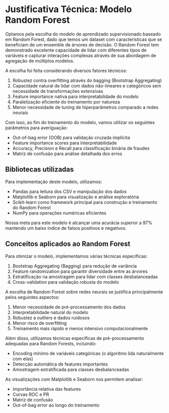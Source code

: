 # Justificativa Técnica: Modelo Random Forest

Optamos pela escolha do modelo de aprendizado supervisionado baseado em Random Forest, dado que temos um dataset com características que se beneficiam de um ensemble de árvores de decisão. O Random Forest tem demonstrado excelente capacidade de lidar com diferentes tipos de variáveis e capturar interações complexas através de sua abordagem de agregação de múltiplos modelos.

A escolha foi feita considerando diversos fatores técnicos:
1. Robustez contra overfitting através do bagging (Bootstrap Aggregating)
2. Capacidade natural de lidar com dados não-lineares e categóricos sem necessidade de transformações extensivas
3. Feature importance nativa para interpretabilidade do modelo
4. Paralelização eficiente do treinamento por natureza
5. Menor necessidade de tuning de hiperparâmetros comparado a redes neurais

Com isso, ao fim do treinamento do modelo, vamos utilizar os seguintes parâmetros para averiguação:
- Out-of-bag error (OOB) para validação cruzada implícita
- Feature importance scores para interpretabilidade
- Accuracy, Precision e Recall para classificação binária de fraudes
- Matriz de confusão para análise detalhada dos erros

## Bibliotecas utilizadas

Para implementação deste modelo, utilizamos:
- Pandas para leitura dos CSV e manipulação dos dados
- Matplotlib e Seaborn para visualização e análise exploratória
- Scikit-learn como framework principal para construção e treinamento do Random Forest
- NumPy para operações numéricas eficientes

Nossa meta para este modelo é alcançar uma acurácia superior a 97% mantendo um baixo índice de falsos positivos e negativos.

## Conceitos aplicados ao Random Forest

Para otimizar o modelo, implementamos várias técnicas específicas:
1. Bootstrap Aggregating (Bagging) para redução de variância
2. Feature randomization para garantir diversidade entre as árvores
3. Estratificação na amostragem para lidar com classes desbalanceadas
4. Cross-validation para validação robusta do modelo

A escolha de Random Forest sobre redes neurais se justifica principalmente pelos seguintes aspectos:
1. Menor necessidade de pré-processamento dos dados
2. Interpretabilidade natural do modelo
3. Robustez a outliers e dados ruidosos
4. Menor risco de overfitting
5. Treinamento mais rápido e menos intensivo computacionalmente

Além disso, utilizamos técnicas específicas de pré-processamento adequadas para Random Forests, incluindo:
- Encoding mínimo de variáveis categóricas (o algoritmo lida naturalmente com elas)
- Detecção automática de features importantes
- Amostragem estratificada para classes desbalanceadas

As visualizações com Matplotlib e Seaborn nos permitem analisar:
- Importância relativa das features
- Curvas ROC e PR
- Matriz de confusão
- Out-of-bag error ao longo do treinamento
